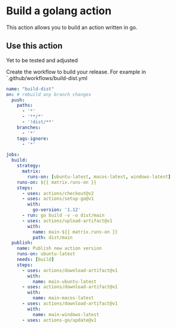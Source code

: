 # Build a golang action

This action allows you to build an action written in go.

## Use this action

Yet to be tested and adjusted

Create the workflow to build your release. For example in `.github/workflows/build-dist.yml

```yaml
name: "build-dist"
on: # rebuild any branch changes
  push:
    paths:
      - '*'
      - '**/*'
      - '!dist/**'
    branches:
      - '*'
    tags-ignore:
      - '*'

jobs:
  build:
    strategy:
      matrix:
        runs-on: [ubuntu-latest, macos-latest, windows-latest]
    runs-on: ${{ matrix.runs-on }}
    steps:
      - uses: actions/checkout@v2
      - uses: actions/setup-go@v1
        with:
          go-version: '1.12'
      - run: go build -v -o dist/main
      - uses: actions/upload-artifact@v1
        with:
          name: main-${{ matrix.runs-on }}
          path: dist/main
  publish:
    name: Publish new action version
    runs-on: ubuntu-latest
    needs: [build]
    steps:
      - uses: actions/download-artifact@v1
        with:
          name: main-ubuntu-latest
      - uses: actions/download-artifact@v1
        with:
          name: main-macos-latest
      - uses: actions/download-artifact@v1
        with:
          name: main-windows-latest
      - uses: actions-go/update@v1

```
